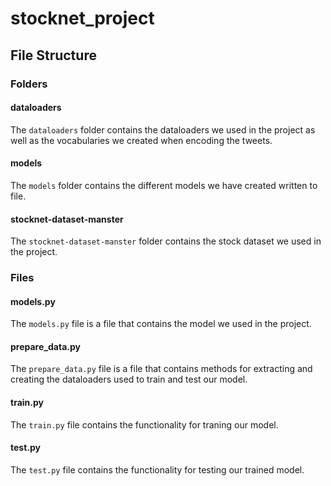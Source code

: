 # stocknet_project

## File Structure

### Folders 

#### dataloaders

The ``dataloaders`` folder contains the dataloaders we used in the project as well as the vocabularies we created when encoding the tweets.


#### models
The ``models`` folder contains the different models we have created written to file.


#### stocknet-dataset-manster
The ``stocknet-dataset-manster`` folder contains the stock dataset we used in the project.

### Files

#### models.py
The ``models.py`` file is a file that contains the model we used in the project.

#### prepare_data.py
The ``prepare_data.py`` file is a file that contains methods for extracting and creating the dataloaders used to train and test our model.

#### train.py
The ``train.py`` file contains the functionality for traning our model.

#### test.py
The ``test.py`` file contains the functionality for testing our trained model.

